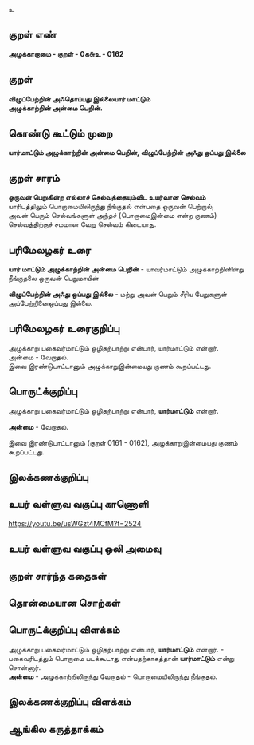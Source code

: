 உ

## குறள் எண் 

**அழுக்காறாமை - குறள் - 0க௬உ - 0162**  

## குறள் 

**விழுப்பேற்றின் அஃதொப்பது இல்லையார் மாட்டும்  
அழுக்காற்றின் அன்மை பெறின்.** 

## கொண்டு கூட்டும் முறை

**யார்மாட்டும் அழுக்காற்றின் அன்மை பெறின், விழுப்பேற்றின் அஃது ஒப்பது இல்லை**  

## குறள் சாரம் 

**ஒருவன் பெறுகின்ற எல்லாச் செல்வத்தையும்விட உயர்வான செல்வம்**  
யாரிடத்திலும் பொறாமையிலிருந்து நீங்குதல் என்பதை ஒருவன் பெற்றால்,  
அவன் பெரும் செல்வங்களுள் அந்தச் (பொறாமைஇன்மை என்ற குணம்) செல்வத்திற்குச் சமமான வேறு செல்வம் கிடையாது.  

## பரிமேலழகர் உரை

**யார் மாட்டும் அழுக்காற்றின் அன்மை பெறின்** - யாவர்மாட்டும் அழுக்காற்றினின்று நீங்குதலை ஒருவன் பெறுமாயின்  

**விழுப்பேற்றின் அஃது ஒப்பது இல்லை** -  மற்று அவன் பெறும் சீரிய பேறுகளுள் அப்பேற்றினைஒப்பது இல்லை.  

## பரிமேலழகர் உரைகுறிப்பு   

அழுக்காறு பகைவர்மாட்டும் ஒழிதற்பாற்று என்பார், யார்மாட்டும் என்றார்.  
அன்மை - வேறாதல்.  
இவை இரண்டுபாட்டானும் அழுக்காறுஇன்மையது குணம் கூறப்பட்டது.  

## பொருட்க்குறிப்பு 

அழுக்காறு பகைவர்மாட்டும் ஒழிதற்பாற்று என்பார், **யார்மாட்டும்** என்றார்.  

**அன்மை** - வேறாதல்.  

இவை இரண்டுபாட்டானும் (குறள் 0161 - 0162), அழுக்காறுஇன்மையது குணம் கூறப்பட்டது.   

## இலக்கணக்குறிப்பு  


## உயர் வள்ளுவ வகுப்பு காணொளி

https://youtu.be/usWGzt4MCfM?t=2524

## உயர் வள்ளுவ வகுப்பு ஒலி அமைவு 

 
## குறள் சார்ந்த கதைகள் 


## தொன்மையான சொற்கள்


## பொருட்க்குறிப்பு விளக்கம்

அழுக்காறு பகைவர்மாட்டும் ஒழிதற்பாற்று என்பார், **யார்மாட்டும்** என்றார். - பகைவரிடத்தும் பொறாமை படக்கூடாது என்பதற்காகத்தான் **யார்மாட்டும்** என்று சொன்னார்.   
**அன்மை** - அழுக்காற்றிலிருந்து வேறாதல் - பொறாமையிலிருந்து நீங்குதல்.    

## இலக்கணக்குறிப்பு விளக்கம்


## ஆங்கில கருத்தாக்கம் 


